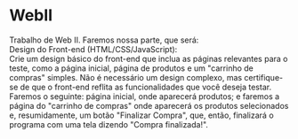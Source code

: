 # WebII
Trabalho de Web II.
Faremos nossa parte, que será:<br>
Design do Front-end (HTML/CSS/JavaScript):<br>
Crie um design básico do front-end que inclua as páginas relevantes para o teste, como a página inicial, página de produtos e um "carrinho de compras" simples. Não é necessário um design complexo, mas certifique-se de que o front-end reflita as funcionalidades que você deseja testar.<br>
Faremos o seguinte: página inicial, onde aparecerá produtos; e faremos a página do "carrinho de compras" onde aparecerá os produtos selecionados e, resumidamente, um botão "Finalizar Compra", que, então, finalizará o programa com uma tela dizendo "Compra finalizada!".<br>
